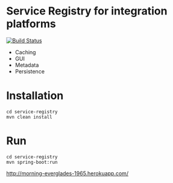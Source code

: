 Service Registry for integration platforms
================================================

[![Build Status](https://travis-ci.org/denschu/service-registry.png?branch=master)](https://travis-ci.org/denschu/service-registry)

* Caching
* GUI
* Metadata
* Persistence


# Installation

	cd service-registry
	mvn clean install

# Run

	cd service-registry
	mvn spring-boot:run


http://morning-everglades-1965.herokuapp.com/